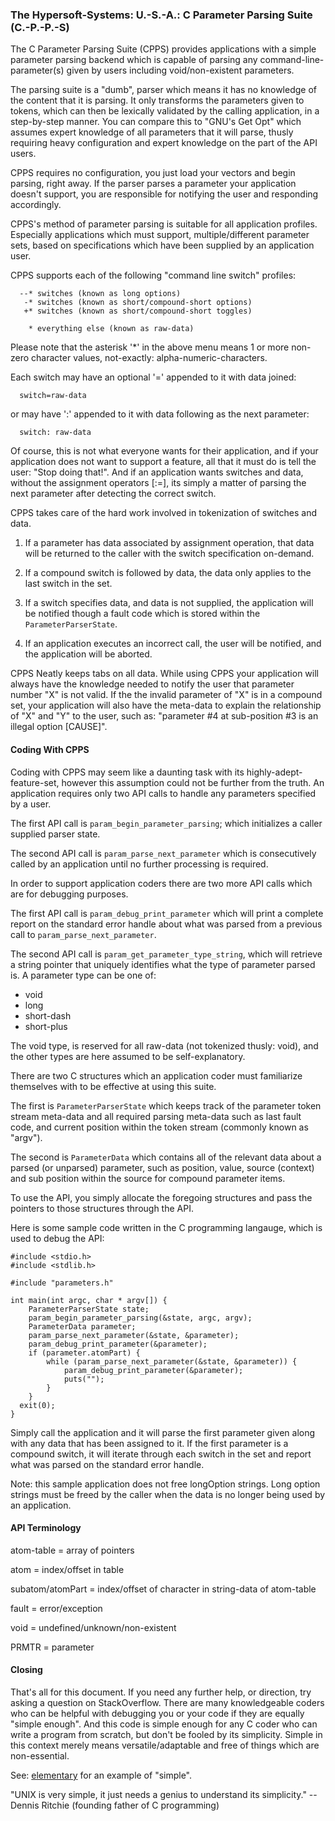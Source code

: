 ### The Hypersoft-Systems: U.-S.-A.: C Parameter Parsing Suite (C.-P.-P.-S)

The C Parameter Parsing Suite (CPPS) provides applications with a simple parameter
parsing backend which is capable of parsing any command-line-parameter(s) given
by users including void/non-existent parameters.

The parsing suite is a "dumb", parser which means it has no knowledge of the
content that it is parsing. It only transforms the parameters given to tokens,
which can then be lexically validated by the calling application, in a
step-by-step manner. You can compare this to "GNU's Get Opt" which assumes
expert knowledge of all parameters that it will parse, thusly requiring heavy
configuration and expert knowledge on the part of the API users.

CPPS requires no configuration, you just load your vectors and begin parsing,
right away. If the parser parses a parameter your application doesn't support,
you are responsible for notifying the user and responding accordingly. 

CPPS's method of parameter parsing is suitable for all application profiles.
Especially applications which must support, multiple/different parameter sets,
based on specifications which have been supplied by an application user.

CPPS supports each of the following "command line switch" profiles:

```
  --* switches (known as long options)
   -* switches (known as short/compound-short options)
   +* switches (known as short/compound-short toggles)

    * everything else (known as raw-data)
```

Please note that the asterisk '*' in the above menu means 1 or more non-zero
character values, not-exactly: alpha-numeric-characters.

Each switch may have an optional '=' appended to it with data joined:

```
  switch=raw-data
```
or may have ':' appended to it with data following as the next parameter:

```
  switch: raw-data
```

Of course, this is not what everyone wants for their application, and if your
application does not want to support a feature, all that it must do is tell
the user: "Stop doing that!". And if an application wants switches and data,
without the assignment operators \[:=], its simply a matter of parsing the next
parameter after detecting the correct switch.

CPPS takes care of the hard work involved in tokenization of switches and data.

  1. If a parameter has data associated by assignment operation, that data will be returned to the caller with the switch specification on-demand.

  2. If a compound switch is followed by data, the data only applies to the last switch in the set.

  3. If a switch specifies data, and data is not supplied, the application will be notified though a fault code which is stored within the `ParameterParserState`.

  4. If an application executes an incorrect call, the user will be notified, and the application will be aborted.

CPPS Neatly keeps tabs on all data. While using CPPS your application will always
have the knowledge needed to notify the user that parameter number "X" is not valid.
If the the invalid parameter of "X" is in a compound set, your application will
also have the meta-data to explain the relationship of "X" and "Y" to the user,
such as: "parameter #4 at sub-position #3 is an illegal option \[CAUSE]".

#### Coding With CPPS

Coding with CPPS may seem like a daunting task with its highly-adept-feature-set,
however this assumption could not be further from the truth. An application
requires only two API calls to handle any parameters specified by a user.

The first API call is `param_begin_parameter_parsing`; which initializes a caller
supplied parser state.

The second API call is `param_parse_next_parameter` which is consecutively called
by an application until no further processing is required.

In order to support application coders there are two more API calls which are
for debugging purposes.

The first API call is `param_debug_print_parameter` which will print a complete 
report on the standard error handle about what was parsed from a previous call
to `param_parse_next_parameter`.

The second API call is `param_get_parameter_type_string`, which will retrieve a
string pointer that uniquely identifies what the type of parameter parsed is. A
parameter type can be one of:

  * void
  * long
  * short-dash
  * short-plus

The void type, is reserved for all raw-data (not tokenized thusly: void), and
the other types are here assumed to be self-explanatory.

There are two C structures which an application coder must familiarize themselves
with to be effective at using this suite.

The first is `ParameterParserState` which keeps track of the parameter token
stream meta-data and all required parsing meta-data such as last fault code,
and current position within the token stream (commonly known as "argv").

The second is `ParameterData` which contains all of the relevant data about a
parsed (or unparsed) parameter, such as position, value, source (context) and
sub position within the source for compound parameter items.

To use the API, you simply allocate the foregoing structures and pass the pointers
to those structures through the API.

Here is some sample code written in the C programming langauge, which is used
to debug the API:

```
#include <stdio.h>
#include <stdlib.h>

#include "parameters.h"

int main(int argc, char * argv[]) {
	ParameterParserState state;
	param_begin_parameter_parsing(&state, argc, argv);
	ParameterData parameter;
	param_parse_next_parameter(&state, &parameter);
	param_debug_print_parameter(&parameter);
	if (parameter.atomPart) {
		while (param_parse_next_parameter(&state, &parameter)) {
			param_debug_print_parameter(&parameter);
			puts("");
		}
	}
  exit(0);
}
```

Simply call the application and it will parse the first parameter given along with
any data that has been assigned to it. If the first parameter is a compound switch,
it will iterate through each switch in the set and report what was parsed on
the standard error handle.

Note: this sample application does not free longOption strings. Long option
strings must be freed by the caller when the data is no longer being used
by an application.


#### API Terminology

atom-table = array of pointers

atom = index/offset in table

subatom/atomPart = index/offset of character in string-data of atom-table

fault = error/exception

void = undefined/unknown/non-existent

PRMTR = parameter


#### Closing

That's all for this document. If you need any further help, or direction, try
asking a question on StackOverflow. There are many knowledgeable coders who can
be helpful with debugging you or your code if they are equally "simple enough".
And this code is simple enough for any C coder who can write a program from
scratch, but don't be fooled by its simplicity. Simple in this
context merely means versatile/adaptable and free of things which are
non-essential.

See: [elementary](https://www.google.com/search?q=define+elementary) for an
example of "simple".

"UNIX is very simple, it just needs a genius to understand its simplicity."
-- Dennis Ritchie (founding father of C programming)